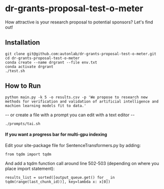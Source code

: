 # dr-grants-proposal-test-o-meter
How attractive is your research proposal to potential sponsors?  Let's find out!


## Installation
```
git clone git@github.com:autonlab/dr-grants-proposal-test-o-meter.git
cd dr-grants-proposal-test-o-meter
conda create --name drgrant --file env.txt
conda activate drgrant
./test.sh
```


## How to Run
```
python main.py -k 5 -o results.csv -p 'We propose to research new methods for verification and validation of artificial intelligence and machien learning models fit to data.'
```
-- or create a file with a prompt you can edit with a text editor --
```
./prompts/tai.sh
```


#### If you want a progress bar for multi-gpu indexing
Edit your site-package file for SentenceTransformers.py by adding:
```
from tqdm import tqdm
```

And add a tqdm function call around line 502-503 (depending on where you place import statement):
```
results_list = sorted([output_queue.get() for _ in tqdm(range(last_chunk_id))], key=lambda x: x[0])
```
